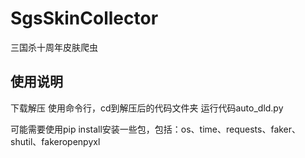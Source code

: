 # SgsSkinCollector
三国杀十周年皮肤爬虫

## 使用说明
下载解压
使用命令行，cd到解压后的代码文件夹
运行代码auto_dld.py

可能需要使用pip install安装一些包，包括：os、time、requests、faker、shutil、fakeropenpyxl
